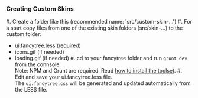 ### Creating Custom Skins

#. Create a folder like this (recommended name: 'src/custom-skin-...')
#. For a start copy files from one of the existing skin folders (src/skin-...) 
   to the custom folder:
   - ui.fancytree.less  (required)
   - icons.gif (if needed)
   - loading.gif (if needed)
#. cd to your fancytree folder and run `grunt dev` from the connsole.<br>
   Note: NPM and Grunt are required. 
   Read [how to install the toolset](https://github.com/mar10/fancytree/wiki/HowtoContribute#install-the-source-code-and-tools-for-debugging-and-contributing).
#. Edit and save your ui.fancytree.less file.<br>
   The `ui.fancytree.css` will be generated and updated automatically from 
   the LESS file.
